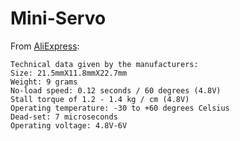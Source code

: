 Mini-Servo
==========

From [AliExpress](http://www.aliexpress.com/item/Hot-sell-5X-SG90-9g-Mini-Micro-Servo-for-RC-for-RC-250-450-Helicopter-Airplane/1956963732.html):

    Technical data given by the manufacturers:
    Size: 21.5mmX11.8mmX22.7mm
    Weight: 9 grams
    No-load speed: 0.12 seconds / 60 degrees (4.8V)
    Stall torque of 1.2 - 1.4 kg / cm (4.8V)
    Operating temperature: -30 to +60 degrees Celsius
    Dead-set: 7 microseconds
    Operating voltage: 4.8V-6V